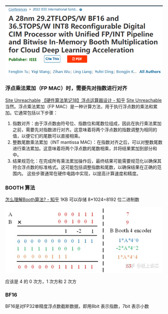![](https://raw.githubusercontent.com/acdefg/cdn/main/obsidian/20230508215900.png)

### 浮点乘法累加（FP MAC）时，需要先对指数进行对齐
[Site Unreachable](https://blog.csdn.net/weixin_44611096/article/details/106081585)
[【硬件算法笔记18】浮点运算器设计 - 知乎](https://zhuanlan.zhihu.com/p/356960443)
[Site Unreachable](https://blog.csdn.net/HJ199404182515/article/details/104374263)
当然。浮点乘法累加（FP MAC）是一种计算方法，用于执行浮点数的乘法和累加。它通常包括以下步骤：
1.  指数对齐：由于浮点数由符号位、指数位和尾数位组成，因此在执行乘法累加之前，需要先对指数进行对齐。这意味着将两个浮点数的指数调整为相同的值，以便它们的尾数可以直接相乘。
2.  整数尾数乘法累加（INT mantissa MAC）：在指数对齐之后，可以对整数尾数进行乘法累加。这意味着将两个浮点数的尾数相乘，并将结果累加到部分和中。
3.  结果规范化：在完成所有乘法累加操作后，最终结果可能需要规范化以确保其符合浮点数的标准格式。这可能包括调整指数和尾数，以确保结果在正确的范围内。
这些步骤通常在硬件电路中实现，以提高计算速度和精度。

### BOOTH 算法
[怎么理解Booth算法? - 知乎](https://www.zhihu.com/question/37637775)
1KB 可以存储 8*1024=8192 位二进制数

![](https://raw.githubusercontent.com/acdefg/cdn/main/obsidian/20230510000727.png)

应该是 4 的 0 次方，1 次方和 2 次方
### BF16
BF16是对FP32单精度浮点数截断数据，即用8bit 表示指数，7bit 表示小数